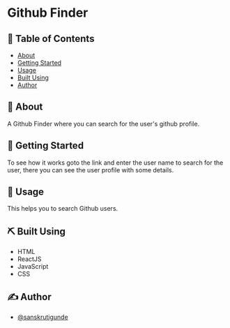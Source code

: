 # Github Finder

## 📝 Table of Contents

- [About](#about)
- [Getting Started](#getting_started)
- [Usage](#usage)
- [Built Using](#built_using)
- [Author](#author)

## 🧐 About <a name = "about"></a>

A Github Finder where you can search for the user's github profile.

## 🏁 Getting Started <a name = "getting_started"></a>

To see how it works goto the link and enter the user name to search for the user, there you can see the user profile with some details.

## 🎈 Usage <a name = "usage"></a>

This helps you to search Github users.

## ⛏️ Built Using <a name = "built_using"></a>

- HTML
- ReactJS
- JavaScript
- CSS

## ✍️ Author <a name = "author"></a>

- [@sanskrutigunde](https://github.com/sanskrutigunde)
